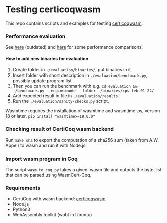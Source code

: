 # Testing certicoqwasm

This repo contains scripts and examples for testing [certicoqwasm](https://github.com/womeier/certicoqwasm).

### Performance evaluation
See [here](./evaluation/evaluation-wolfgang.md) (outdated) and [here](./evaluation/evaluation_27_03_24.org) for some performance comparisons.

#### How to add new binaries for evaluation
1) Create folder in `./evaluation/binaries/`, put binaries in it
2) Insert folder with short description in `./evaluation/benchmark.py`, possibly update program list
3) Then you can run the benchmark with e.g. `cd evaluation && ./benchmark.py --engine=node --folder ./binaries/cps-feb-01-24/`
4) Add expected result in file in `./evaluation/results`
5) Run the `./evaluation/sanity-checks.py` script.

Wasmtime requires the installation of wasmtime and wasmtime-py, version 18 or later.
`pip install "wasmtime>=18.0.0"`

### Checking result of CertiCoq wasm backend
Run `make sha` to export the computation of a sha256 sum (taken from A.W. Appel) to wasm and run it with Node.js.

### Import wasm program in Coq
The script `wasm_to_coq.py` takes a given .wasm file and outputs the byte-list that can be parsed using WasmCert-Coq.


### Requirements
- CertiCoq with wasm backend: [certicoqwasm](https://github.com/womeier/certicoqwasm).
- Node.js
- Python3
- WebAssembly toolkit (wabt in Ubuntu)
